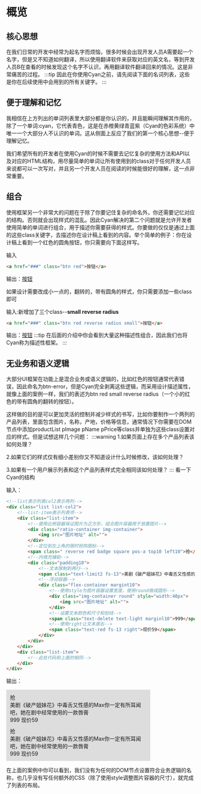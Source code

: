 # 概览
## 核心思想
在我们日常的开发中经常为起名字而烦恼，很多时候会出现开发人员A需要起一个名字，但是又不知道如何翻译，所以使用翻译软件来获取对应的英文名，等到开发人员B在查看的时候发现这个名字不认识，再用翻译软件翻译回来的情况。这是非常痛苦的过程。
:::tip
因此在你使用Cyan之前，请先阅读下面的名词列表，这些是你在后续使用中会用到的所有关键字。
:::
<Cyan-Word/>
<Cyan-Import/>
## 便于理解和记忆
我相信在上方列出的单词列表里大部分都是你认识的，并且能瞬间理解其作用的，除了一个单词:cyan，它代表青色，这是在赤橙黄绿青蓝紫（Cyan的色彩系统）中唯一一个大部分人不认识的单词。这从侧面上反应了我们的第一个核心思想--便于理解记忆。

我们希望所有的开发者在使用Cyan的时候不需要去记忆复杂的使用方法和API以及对应的HTML结构，用尽量简单的单词让所有使用到的class对于任何开发人员来说都可以一次写对，并且另一个开发人员在阅读的时候能很好的理解，这一点非常重要。

## 组合
使用框架另一个非常大的问题在于除了你要记住复杂的命名外，你还需要记忆对应的结构。否则就会出现样式的混乱。因此Cyan解决的第二个问题就是允许开发者使用简单的单词进行组合，用于描述你需要获得的样式。你要做的仅仅是通过上面的这些class关键字，去描述你在设计稿上看到的内容。举个简单的例子：你在设计稿上看到一个红色的圆角按钮，你只需要向下面这样写。

输入
```html
<a href="###" class="btn red">按钮</a>
```
输出：<a href="###" class="btn red">按钮</a>

如果设计需要改成小一点的，翻转的，带有圆角的样式，你只需要添加一些class即可

输入:新增加了三个class--**small reverse radius**
```html
<a href="###" class="btn red reverse radius small">按钮</a>
```
输出：<a href="###" class="btn red reverse radius small">按钮</a>
:::tip
在后面的介绍中你会看到大量这种描述性组合，因此我们也将Cyan称为描述性框架。
:::
## 无业务和语义逻辑
大部分UI框架在功能上是混合业务或语义逻辑的，比如红色的按钮通常代表错误，因此命名为btn-error，但是Cyan完全剥离这些逻辑，而采用设计描述属性，就像上面的案例一样，我们的表述为btn red small reverse radius（一个小的红色的带有圆角的翻转的按钮）。

这样做的目的是可以更加灵活的控制并减少样式的书写，比如你要制作一个两列的产品列表，里面包含图片，名称，产地，价格等信息，通常情况下你需要在DOM节点中添加productList pImage pName pPrice等class并单独为这些class设置对应的样式。但是试想这样几个问题：
:::warning
1.如果页面上存在多个产品列表该如何处理？

2.如果它们的样式仅有细小差别你又不知道设计什么时候修改，该如何处理？

3.如果有一个用户展示列表和这个产品列表样式完全相同该如何处理？
:::
看一下Cyan的结构

输入：
```html
<!--list表示列表col2表示两列-->
<div class="list list-col2">
    <!--list-item表示列表项-->
    <div class="list-item">
        <!--使用比例容器保证图片为正方形，组合图片容器用于放置图片-->
        <div class="ratio-container img-container">
            <img src="图片地址" alt="">
        </div>
        <!--定位到左上角的限时抢购图标-->
        <span class=" reverse red badge square pos-a top10 left10">抢</span>
        <!--内填充辅助-->
        <div class="padding10">
            <!--文本限制到两行-->
            <span class="text-limit2 fs-13">美剧《破产姐妹花》中毒舌又性感的Max你一定有所耳闻吧，她在剧中经常使用的一款唇膏</span>
            <!--浮动容器-->
            <div class="flex-container margint10">
                <!--使用style为图片容器设置宽度，使用round做成圆形-->
                <div class="img-container round" style="width:40px">
                    <img src="图片地址" alt="">
                </div>
                <!--设置文本颜色和尺寸和划线-->
                <span class="text-delete text-light marginl10">999</span>
                <!--使用right让文本居右-->
                <span class="text-red fs-13 right">现价59</span>
            </div>
        </div>
    </div>
    <div class="list-item">
        <!--此处代码和上面的相同-->
    </div>
</div>
```
输出：

<div style="max-width:375px;background-color:#ddd;padding:5px">
<div class="list list-col2">
    <div class="list-item" style="padding:5px;">
        <div class="ratio-container img-Container">
            <img src="http://zhang-yue.oss-cn-beijing.aliyuncs.com/bingshan/kouhong.jpg" alt="">
        </div>
        <div class="pos-a top10 left10">
            <span class=" reverse red badge square">抢</span>
        </div>
        <div class="padding10 bg-white">
            <span class="text-limit2 fs-13">美剧《破产姐妹花》中毒舌又性感的Max你一定有所耳闻吧，她在剧中经常使用的一款唇膏</span>
                <div class="flex-container margint10">
                    <div class="img-container round" style="width:40px"><img src="http://zhang-yue.oss-cn-beijing.aliyuncs.com/bingshan/timg.jpeg" alt=""></div>
                    <span class="text-delete text-light marginl10">999</span>
                    <span class="text-red fs-13 right">现价59</span>
                </div>
        </div>
    </div>
    <div class="list-item" style="padding:5px;" >
        <div class="ratio-container img-Container"><img src="http://zhang-yue.oss-cn-beijing.aliyuncs.com/bingshan/kouhong.jpg" alt=""></div>
        <div class="pos-a top10 left10">
                    <span class=" reverse red badge square">抢</span>
                </div>
        <div class="padding10 bg-white">
            <span class="text-limit2 fs-13">美剧《破产姐妹花》中毒舌又性感的Max你一定有所耳闻吧，她在剧中经常使用的一款唇膏</span>
                <div class="flex-container margint10">
                    <div class="img-container round" style="width:40px"><img src="http://zhang-yue.oss-cn-beijing.aliyuncs.com/bingshan/timg.jpeg" alt=""></div>
                    <span class="text-delete text-light marginl10">999</span>
                    <span class="text-red fs-13 right">现价59</span>
                </div>
        </div>
    </div>
</div>
</div>

在上面的案例中你可以看到，我们没有为任何的DOM节点设置符合业务逻辑的名称，也几乎没有写任何额外的CSS（除了使用style调整图片容器的尺寸），就完成了列表的布局。


